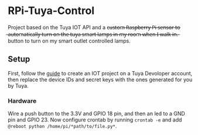 # RPi-Tuya-Control

Project based on the Tuya IOT API and a c̶u̶s̶t̶o̶m̶ ̶R̶a̶s̶p̶b̶e̶r̶r̶y̶ ̶P̶i̶ ̶s̶e̶n̶s̶o̶r̶ ̶t̶o̶ ̶a̶u̶t̶o̶m̶a̶t̶i̶c̶a̶l̶l̶y̶ ̶t̶u̶r̶n̶ ̶o̶n̶ ̶t̶h̶e̶ ̶t̶u̶y̶a̶ ̶s̶m̶a̶r̶t̶ ̶l̶a̶m̶p̶s̶ ̶i̶n̶ ̶m̶y̶ ̶r̶o̶o̶m̶ ̶w̶h̶e̶n̶ ̶I̶ ̶w̶a̶l̶k̶ ̶i̶n̶.̶ button to turn on my smart outlet controlled lamps.

## Setup

First, follow the [guide](https://developer.tuya.com/en/demo/python-iot-development-practice) to create an IOT project on a Tuya Devoloper account, then replace the device IDs and secret keys with the ones generated for you by Tuya.


### Hardware

Wire a push button to the 3.3V and GPIO 18 pin, and then an led to a GND pin and GPIO 23. Now configure crontab by running `crontab -e` and add
`@reboot python /home/pi/*path/to/file.py*`.

